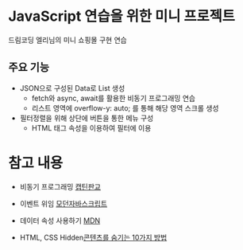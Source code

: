 # JavaScript 연습을 위한 미니 프로젝트

드림코딩 엘리님의 미니 쇼핑몰 구현 연습

## 주요 기능

- JSON으로 구성된 Data로 List 생성
  - fetch와 async, await를 활용한 비동기 프로그래밍 연습
  - 리스트 영역에 overflow-y: auto; 를 통해 해당 영역 스크롤 생성
- 필터정렬을 위해 상단에 버튼을 통한 메뉴 구성
  - HTML 태그 속성을 이용하여 필터에 이용

# 참고 내용

- 비동기 프로그래밍 [캡틴판교](https://joshua1988.github.io/web-development/javascript/js-async-await/)

- 이벤트 위임 [모던자바스크립트](https://ko.javascript.info/event-delegation)

- 데이터 속성 사용하기 [MDN](https://developer.mozilla.org/ko/docs/Learn/HTML/Howto/Use_data_attributes)

- HTML, CSS Hidden[콘텐츠를 숨기는 10가지 방법](https://yceffort.kr/2021/03/hiding-contents-with-html-and-css)
